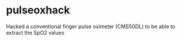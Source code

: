 pulseoxhack
===========

Hacked a conventional finger pulse oximeter (CMS50DL) to be able to extract the SpO2 values
